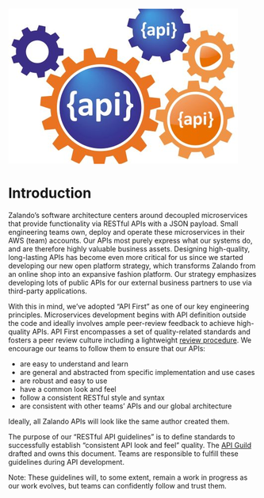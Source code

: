 ![APIGuild icon](api-zalando-small.jpg)   

# Introduction

Zalando’s software architecture centers around decoupled microservices that provide functionality
via RESTful APIs with a JSON payload. Small engineering teams own, deploy and operate these microservices in
their AWS (team) accounts. Our APIs most purely express what our systems do, and are therefore
highly valuable business assets. Designing high-quality, long-lasting APIs has become even more
critical for us since we started developing our new open platform strategy, which transforms Zalando
from an online shop into an expansive fashion platform. Our strategy emphasizes developing lots of
public APIs for our external business partners to use via third-party applications. 

With this in mind, we’ve adopted “API First” as one of our key engineering principles.
Microservices development begins with API definition outside the code and ideally involves ample
peer-review feedback to achieve high-quality APIs. API First encompasses a set of quality-related
standards and fosters a peer review culture including a lightweight [review
procedure](https://docs.google.com/document/d/19aVhUS5I9d9C01b_ckRJCrKmEpXDW0PJ3rxZshRxwYk/edit).
We encourage our teams to follow them to ensure that our APIs:

- are easy to understand and learn 
- are general and abstracted from specific implementation and use cases
- are robust and easy to use
- have a common look and feel
- follow a consistent RESTful style and syntax
- are consistent with other teams’ APIs and our global architecture
     
Ideally, all Zalando APIs will look like the same author created them. 

The purpose of our “RESTful API guidelines” is to define standards to successfully establish
“consistent API look and feel” quality. The [API Guild](https://techwiki.zalando.net/display/GUL/API)
drafted and owns this document. Teams are responsible to fulfill these guidelines during API
development. 

Note: These guidelines will, to some extent, remain a work in progress as our work evolves, but
teams can confidently follow and trust them.

